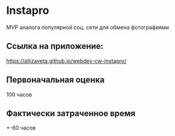 # Instapro

MVP аналога популярной соц. сети для обмена фотографиями

## Ссылка на приложение:

https://allizaveta.github.io/webdev-cw-instapro/

## Первоначальная оценка

100 часов

## Фактически затраченное время

+-60 часов
